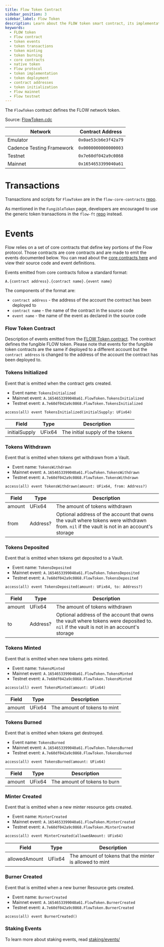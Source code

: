 ```yaml
---
title: Flow Token Contract
sidebar_position: 3
sidebar_label: Flow Token
description: Learn about the FLOW token smart contract, its implementation, events system, and deployment addresses across different networks. Understand how to interact with the native token of the Flow blockchain.
keywords:
  - FLOW token
  - Flow contract
  - token events
  - token transactions
  - token minting
  - token burning
  - core contracts
  - native token
  - Flow protocol
  - token implementation
  - token deployment
  - contract addresses
  - token initialization
  - Flow mainnet
  - Flow testnet
---
```


The `FlowToken` contract defines the FLOW network token.

Source: [FlowToken.cdc](https://github.com/onflow/flow-core-contracts/blob/master/contracts/FlowToken.cdc)

| Network                   | Contract Address     |
| ------------------------- | -------------------- |
| Emulator                  | `0x0ae53cb6e3f42a79` |
| Cadence Testing Framework | `0x0000000000000003` |
| Testnet                   | `0x7e60df042a9c0868` |
| Mainnet                   | `0x1654653399040a61` |

# Transactions

Transactions and scripts for `FlowToken` are in the `flow-core-contracts` [repo](https://github.com/onflow/flow-core-contracts/tree/master/transactions/flowToken).

As mentioned in the `FungibleToken` page, developers are encouraged to use
the generic token transactions in the `flow-ft` [repo](https://github.com/onflow/flow-ft/tree/master/transactions) instead.

# Events

Flow relies on a set of core contracts that define key portions of the Flow protocol. Those contracts are core contracts
and are made to emit the events documented below. You can read about the [core contracts here](./index.md)
and view their source code and event definitions.

Events emitted from core contracts follow a standard format:

```
A.{contract address}.{contract name}.{event name}
```

The components of the format are:

- `contract address` - the address of the account the contract has been deployed to
- `contract name` - the name of the contract in the source code
- `event name` - the name of the event as declared in the source code

### Flow Token Contract

Description of events emitted from the [FLOW Token contract](./03-flow-token.md).
The contract defines the fungible FLOW token. Please note that events for the fungible token contracts are the same
if deployed to a different account but the `contract address` is
changed to the address of the account the contract has been deployed to.

### Tokens Initialized

Event that is emitted when the contract gets created.

- Event name: `TokensInitialized`
- Mainnet event: `A.1654653399040a61.FlowToken.TokensInitialized`
- Testnet event: `A.7e60df042a9c0868.FlowToken.TokensInitialized`

```cadence
access(all) event TokensInitialized(initialSupply: UFix64)
```

| Field         | Type   | Description                      |
| ------------- | ------ | -------------------------------- |
| initialSupply | UFix64 | The initial supply of the tokens |

### Tokens Withdrawn

Event that is emitted when tokens get withdrawn from a Vault.

- Event name: `TokensWithdrawn`
- Mainnet event: `A.1654653399040a61.FlowToken.TokensWithdrawn`
- Testnet event: `A.7e60df042a9c0868.FlowToken.TokensWithdrawn`

```cadence
access(all) event TokensWithdrawn(amount: UFix64, from: Address?)
```

| Field  | Type     | Description                                                                                                                             |
| ------ | -------- | --------------------------------------------------------------------------------------------------------------------------------------- |
| amount | UFix64   | The amount of tokens withdrawn                                                                                                          |
| from   | Address? | Optional address of the account that owns the vault where tokens were withdrawn from. `nil` if the vault is not in an account's storage |

### Tokens Deposited

Event that is emitted when tokens get deposited to a Vault.

- Event name: `TokensDeposited`
- Mainnet event: `A.1654653399040a61.FlowToken.TokensDeposited`
- Testnet event: `A.7e60df042a9c0868.FlowToken.TokensDeposited`

```cadence
access(all) event TokensDeposited(amount: UFix64, to: Address?)
```

| Field  | Type     | Description                                                                                                                           |
| ------ | -------- | ------------------------------------------------------------------------------------------------------------------------------------- |
| amount | UFix64   | The amount of tokens withdrawn                                                                                                        |
| to     | Address? | Optional address of the account that owns the vault where tokens were deposited to. `nil` if the vault is not in an account's storage |

### Tokens Minted

Event that is emitted when new tokens gets minted.

- Event name: `TokensMinted`
- Mainnet event: `A.1654653399040a61.FlowToken.TokensMinted`
- Testnet event: `A.7e60df042a9c0868.FlowToken.TokensMinted`

```cadence
access(all) event TokensMinted(amount: UFix64)
```

| Field  | Type   | Description                  |
| ------ | ------ | ---------------------------- |
| amount | UFix64 | The amount of tokens to mint |

### Tokens Burned

Event that is emitted when tokens get destroyed.

- Event name: `TokensBurned`
- Mainnet event: `A.1654653399040a61.FlowToken.TokensBurned`
- Testnet event: `A.7e60df042a9c0868.FlowToken.TokensBurned`

```cadence
access(all) event TokensBurned(amount: UFix64)
```

| Field  | Type   | Description                  |
| ------ | ------ | ---------------------------- |
| amount | UFix64 | The amount of tokens to burn |

### Minter Created

Event that is emitted when a new minter resource gets created.

- Event name: `MinterCreated`
- Mainnet event: `A.1654653399040a61.FlowToken.MinterCreated`
- Testnet event: `A.7e60df042a9c0868.FlowToken.MinterCreated`

```cadence
access(all) event MinterCreated(allowedAmount: UFix64)
```

| Field         | Type   | Description                                             |
| ------------- | ------ | ------------------------------------------------------- |
| allowedAmount | UFix64 | The amount of tokens that the minter is allowed to mint |

### Burner Created

Event that is emitted when a new burner Resource gets created.

- Event name: `BurnerCreated`
- Mainnet event: `A.1654653399040a61.FlowToken.BurnerCreated`
- Testnet event: `A.7e60df042a9c0868.FlowToken.BurnerCreated`

```cadence
access(all) event BurnerCreated()
```

### Staking Events

To learn more about staking events, read [staking/events/](../../../networks/staking/07-staking-scripts-events.md)
